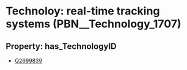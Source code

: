 # Technoloy: __real-time tracking systems__ (PBN__Technology_1707)

## Property: has_TechnologyID

* [Q2699839](Q2699839)

